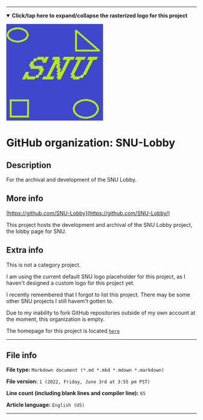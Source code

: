 
***

<!--

<details><summary><b lang="en">Click/tap here to expand/collapse the vectorized logo for this project</b></summary>

![ProtonMail logo 2011.svg failed to load. The file may be missing or corrupt. Check the file path for errors first.](/AdditionalInfo/2/SNU-Lobby/ProtonMail%20logo%202011.svg)

</details>

!-->

<details open><summary><b lang="en">Click/tap here to expand/collapse the rasterized logo for this project</b></summary>

![SNU_blue_and_gold_legacy_icon.png failed to load. The file may be missing or corrupt. Check the file path for errors first.](/AdditionalInfo/2/SNU-Lobby/SNU_blue_and_gold_legacy_icon.png)

</details>

# GitHub organization: SNU-Lobby

## Description

For the archival and development of the SNU Lobby.

## More info

[https://github.com/SNU-Lobby](https://github.com/SNU-Lobby/)

This project hosts the development and archival of the SNU Lobby project, the lobby page for SNU.

## Extra info

This is not a category project.

I am using the current default SNU logo placeholder for this project, as I haven't designed a custom logo for this project yet.

I recently remembered that I forgot to list this project. There may be some other SNU projects I still havem't gotten to.

<!--
As of 2022, May 27th, I don't have any projects that use for this organization yet.
!-->

Due to my inability to fork GitHub repositories outside of my own account at the moment, this organization is empty.

The homepage for this project is located [`here`](https://github.com/seanpm2001/SNU_Lobby)

<!--
There is no current home repository for this project.
!-->

***

## File info

**File type:** `Markdown document (*.md *.mkd *.mdown *.markdown)`

**File version:** `1 (2022, Friday, June 3rd at 3:55 pm PST)`

**Line count (including blank lines and compiler line):** `65`

**Article language:** `English (US)`

***
